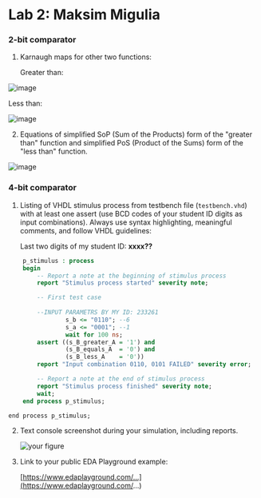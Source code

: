 # Lab 2: Maksim Migulia

### 2-bit comparator

1. Karnaugh maps for other two functions:

   Greater than:

![image](https://user-images.githubusercontent.com/99403646/155404042-0675f57e-912d-4e3b-be15-f145423e1d85.png)

   Less than:

![image](https://user-images.githubusercontent.com/99403646/155404106-c97c9c3c-7dda-41d6-bbd0-24dc43b2c271.png)

2. Equations of simplified SoP (Sum of the Products) form of the "greater than" function and simplified PoS (Product of the Sums) form of the "less than" function.

 ![image](https://user-images.githubusercontent.com/99403646/155404138-804e3cfd-87f9-4b5a-996c-463970d6a6a9.png)

### 4-bit comparator

1. Listing of VHDL stimulus process from testbench file (`testbench.vhd`) with at least one assert (use BCD codes of your student ID digits as input combinations). Always use syntax highlighting, meaningful comments, and follow VHDL guidelines:

   Last two digits of my student ID: **xxxx??**

```vhdl
    p_stimulus : process
    begin
        -- Report a note at the beginning of stimulus process
        report "Stimulus process started" severity note;

        -- First test case
        
        --INPUT PARAMETRS BY MY ID: 233261
                s_b <= "0110"; --6
                s_a <= "0001"; --1
                wait for 100 ns;
        assert ((s_B_greater_A = '1') and
                (s_B_equals_A  = '0') and
                (s_B_less_A    = '0'))
        report "Input combination 0110, 0101 FAILED" severity error;

        -- Report a note at the end of stimulus process
        report "Stimulus process finished" severity note;
        wait;
    end process p_stimulus;
```

    end process p_stimulus;

2. Text console screenshot during your simulation, including reports.

   ![your figure]()

3. Link to your public EDA Playground example:

   [https://www.edaplayground.com/...](https://www.edaplayground.com/...)
